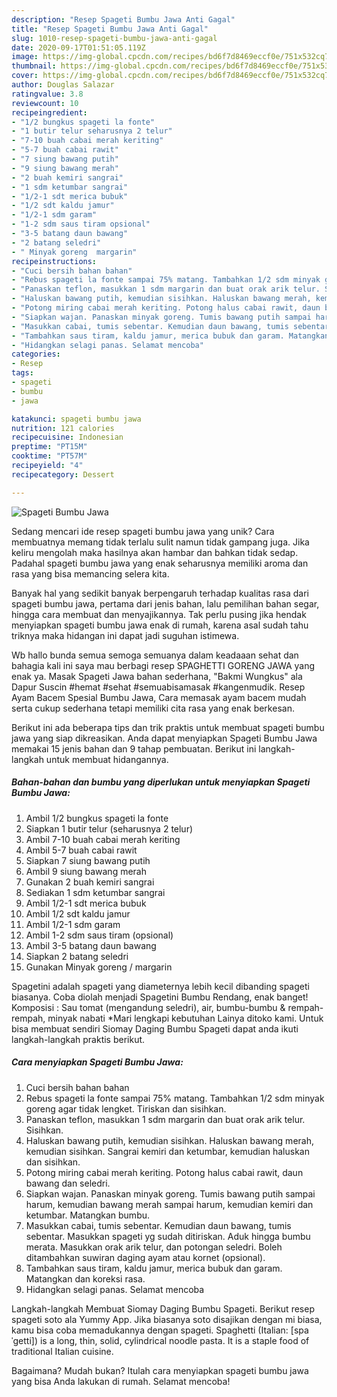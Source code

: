 ```yaml
---
description: "Resep Spageti Bumbu Jawa Anti Gagal"
title: "Resep Spageti Bumbu Jawa Anti Gagal"
slug: 1010-resep-spageti-bumbu-jawa-anti-gagal
date: 2020-09-17T01:51:05.119Z
image: https://img-global.cpcdn.com/recipes/bd6f7d8469eccf0e/751x532cq70/spageti-bumbu-jawa-foto-resep-utama.jpg
thumbnail: https://img-global.cpcdn.com/recipes/bd6f7d8469eccf0e/751x532cq70/spageti-bumbu-jawa-foto-resep-utama.jpg
cover: https://img-global.cpcdn.com/recipes/bd6f7d8469eccf0e/751x532cq70/spageti-bumbu-jawa-foto-resep-utama.jpg
author: Douglas Salazar
ratingvalue: 3.8
reviewcount: 10
recipeingredient:
- "1/2 bungkus spageti la fonte"
- "1 butir telur seharusnya 2 telur"
- "7-10 buah cabai merah keriting"
- "5-7 buah cabai rawit"
- "7 siung bawang putih"
- "9 siung bawang merah"
- "2 buah kemiri sangrai"
- "1 sdm ketumbar sangrai"
- "1/2-1 sdt merica bubuk"
- "1/2 sdt kaldu jamur"
- "1/2-1 sdm garam"
- "1-2 sdm saus tiram opsional"
- "3-5 batang daun bawang"
- "2 batang seledri"
- " Minyak goreng  margarin"
recipeinstructions:
- "Cuci bersih bahan bahan"
- "Rebus spageti la fonte sampai 75% matang. Tambahkan 1/2 sdm minyak goreng agar tidak lengket. Tiriskan dan sisihkan."
- "Panaskan teflon, masukkan 1 sdm margarin dan buat orak arik telur. Sisihkan."
- "Haluskan bawang putih, kemudian sisihkan. Haluskan bawang merah, kemudian sisihkan. Sangrai kemiri dan ketumbar, kemudian haluskan dan sisihkan."
- "Potong miring cabai merah keriting. Potong halus cabai rawit, daun bawang dan seledri."
- "Siapkan wajan. Panaskan minyak goreng. Tumis bawang putih sampai harum, kemudian bawang merah sampai harum, kemudian kemiri dan ketumbar. Matangkan bumbu."
- "Masukkan cabai, tumis sebentar. Kemudian daun bawang, tumis sebentar. Masukkan spageti yg sudah ditiriskan. Aduk hingga bumbu merata. Masukkan orak arik telur, dan potongan seledri. Boleh ditambahkan suwiran daging ayam atau kornet (opsional)."
- "Tambahkan saus tiram, kaldu jamur, merica bubuk dan garam. Matangkan dan koreksi rasa."
- "Hidangkan selagi panas. Selamat mencoba"
categories:
- Resep
tags:
- spageti
- bumbu
- jawa

katakunci: spageti bumbu jawa 
nutrition: 121 calories
recipecuisine: Indonesian
preptime: "PT15M"
cooktime: "PT57M"
recipeyield: "4"
recipecategory: Dessert

---
```



![Spageti Bumbu Jawa](https://img-global.cpcdn.com/recipes/bd6f7d8469eccf0e/751x532cq70/spageti-bumbu-jawa-foto-resep-utama.jpg)

Sedang mencari ide resep spageti bumbu jawa yang unik? Cara membuatnya memang tidak terlalu sulit namun tidak gampang juga. Jika keliru mengolah maka hasilnya akan hambar dan bahkan tidak sedap. Padahal spageti bumbu jawa yang enak seharusnya memiliki aroma dan rasa yang bisa memancing selera kita.

Banyak hal yang sedikit banyak berpengaruh terhadap kualitas rasa dari spageti bumbu jawa, pertama dari jenis bahan, lalu pemilihan bahan segar, hingga cara membuat dan menyajikannya. Tak perlu pusing jika hendak menyiapkan spageti bumbu jawa enak di rumah, karena asal sudah tahu triknya maka hidangan ini dapat jadi suguhan istimewa.

Wb hallo bunda semua semoga semuanya dalam keadaaan sehat dan bahagia kali ini saya mau berbagi resep SPAGHETTI GORENG JAWA yang enak ya. Masak Spageti Jawa bahan sederhana, &#34;Bakmi Wungkus&#34; ala Dapur Suscin #hemat #sehat #semuabisamasak #kangenmudik. Resep Ayam Bacem Spesial Bumbu Jawa, Cara memasak ayam bacem mudah serta cukup sederhana tetapi memiliki cita rasa yang enak berkesan.


Berikut ini ada beberapa tips dan trik praktis untuk membuat spageti bumbu jawa yang siap dikreasikan. Anda dapat menyiapkan Spageti Bumbu Jawa memakai 15 jenis bahan dan 9 tahap pembuatan. Berikut ini langkah-langkah untuk membuat hidangannya.

<!--inarticleads1-->

##### Bahan-bahan dan bumbu yang diperlukan untuk menyiapkan Spageti Bumbu Jawa:

1. Ambil 1/2 bungkus spageti la fonte
1. Siapkan 1 butir telur (seharusnya 2 telur)
1. Ambil 7-10 buah cabai merah keriting
1. Ambil 5-7 buah cabai rawit
1. Siapkan 7 siung bawang putih
1. Ambil 9 siung bawang merah
1. Gunakan 2 buah kemiri sangrai
1. Sediakan 1 sdm ketumbar sangrai
1. Ambil 1/2-1 sdt merica bubuk
1. Ambil 1/2 sdt kaldu jamur
1. Ambil 1/2-1 sdm garam
1. Ambil 1-2 sdm saus tiram (opsional)
1. Ambil 3-5 batang daun bawang
1. Siapkan 2 batang seledri
1. Gunakan  Minyak goreng / margarin


Spagetini adalah spageti yang diameternya lebih kecil dibanding spageti biasanya. Coba diolah menjadi Spagetini Bumbu Rendang, enak banget! Komposisi : Sau tomat (mengandung seledri), air, bumbu-bumbu &amp; rempah-rempah, minyak nabati *Mari lengkapi kebutuhan Lainya ditoko kami. Untuk bisa membuat sendiri Siomay Daging Bumbu Spageti dapat anda ikuti langkah-langkah praktis berikut. 

<!--inarticleads2-->

##### Cara menyiapkan Spageti Bumbu Jawa:

1. Cuci bersih bahan bahan
1. Rebus spageti la fonte sampai 75% matang. Tambahkan 1/2 sdm minyak goreng agar tidak lengket. Tiriskan dan sisihkan.
1. Panaskan teflon, masukkan 1 sdm margarin dan buat orak arik telur. Sisihkan.
1. Haluskan bawang putih, kemudian sisihkan. Haluskan bawang merah, kemudian sisihkan. Sangrai kemiri dan ketumbar, kemudian haluskan dan sisihkan.
1. Potong miring cabai merah keriting. Potong halus cabai rawit, daun bawang dan seledri.
1. Siapkan wajan. Panaskan minyak goreng. Tumis bawang putih sampai harum, kemudian bawang merah sampai harum, kemudian kemiri dan ketumbar. Matangkan bumbu.
1. Masukkan cabai, tumis sebentar. Kemudian daun bawang, tumis sebentar. Masukkan spageti yg sudah ditiriskan. Aduk hingga bumbu merata. Masukkan orak arik telur, dan potongan seledri. Boleh ditambahkan suwiran daging ayam atau kornet (opsional).
1. Tambahkan saus tiram, kaldu jamur, merica bubuk dan garam. Matangkan dan koreksi rasa.
1. Hidangkan selagi panas. Selamat mencoba


Langkah-langkah Membuat Siomay Daging Bumbu Spageti. Berikut resep spageti soto ala Yummy App. Jika biasanya soto disajikan dengan mi biasa, kamu bisa coba memadukannya dengan spageti. Spaghetti (Italian: [spaˈɡetti]) is a long, thin, solid, cylindrical noodle pasta. It is a staple food of traditional Italian cuisine. 

Bagaimana? Mudah bukan? Itulah cara menyiapkan spageti bumbu jawa yang bisa Anda lakukan di rumah. Selamat mencoba!
